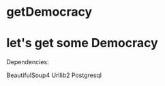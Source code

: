 getDemocracy
============

let's get some Democracy
============

Dependencies:

BeautifulSoup4
Urllib2
Postgresql
